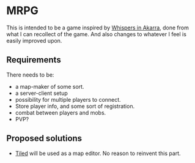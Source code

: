 # MRPG
This is intended to be a game inspired by [Whispers in Akarra](http://akarra.com/), done from what
I can recollect of the game. And also changes to whatever I feel is easily improved upon.

## Requirements
There needs to be:
* a map-maker of some sort.
* a server-client setup
* possibility for multiple players to connect.
* Store player info, and some sort of registration.
* combat between players and mobs.
* PVP?


## Proposed solutions
* [Tiled](https://thorbjorn.itch.io/tiled) will be used as a map editor. No reason to reinvent this part.
